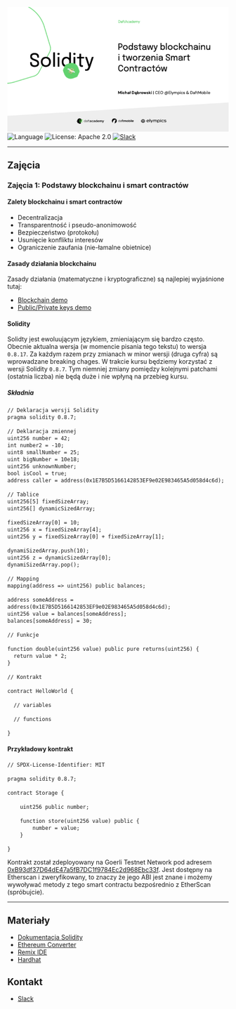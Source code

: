 [![DaftAcademy Solidity 2022](assets/logo.png)](https://github.com/DaftAcademy-Solidity-2022/Home)
![Language](https://img.shields.io/badge/Solidity-0.8.7-65afff.svg?logo=solidity&style=flat)
![License: Apache 2.0](https://img.shields.io/badge/License-Apache%202.0-blue.svg?style=flat)
[![Slack](https://img.shields.io/badge/Slack-222222?logo=slack&style=flat)](https://daftacademygroup.slack.com/)

---

## Zajęcia

### Zajęcia 1: Podstawy blockchainu i smart contractów

#### Zalety blockchainu i smart contractów

- Decentralizacja
- Transparentność i pseudo-anonimowość
- Bezpieczeństwo (protokołu)
- Usunięcie konfliktu interesów
- Ograniczenie zaufania (nie-łamalne obietnice)

#### Zasady działania blockchainu

Zasady działania (matematyczne i kryptograficzne) są najlepiej wyjaśnione tutaj:

- [Blockchain demo](https://andersbrownworth.com/blockchain/)
- [Public/Private keys demo](https://andersbrownworth.com/blockchain/public-private-keys/)

#### Solidity

Solidty jest ewoluującym językiem, zmieniającym się bardzo często. Obecnie aktualna wersja (w momencie pisania tego tekstu) to wersja `0.8.17`. Za każdym razem przy zmianach w minor wersji (druga cyfra) są wprowadzane breaking chages. W trakcie kursu będziemy korzystać z wersji Solidity `0.8.7`. Tym niemniej zmiany pomiędzy kolejnymi patchami (ostatnia liczba) nie będą duże i nie wpłyną na przebieg kursu.

##### Składnia

```solidity
// Deklaracja wersji Solidity
pragma solidity 0.8.7;

// Deklaracja zmiennej
uint256 number = 42;
int number2 = -10;
uint8 smallNumber = 25;
uint bigNumber = 10e18;
uint256 unknownNumber;
bool isCool = true;
address caller = address(0x1E7B5D5166142853EF9e02E983465A5d058d4c6d);

// Tablice
uint256[5] fixedSizeArray;
uint256[] dynamicSizedArray;

fixedSizeArray[0] = 10;
uint256 x = fixedSizeArray[4];
uint256 y = fixedSizeArray[0] + fixedSizeArray[1];

dynamiSizedArray.push(10);
uint256 z = dynamicSizedArray[0];
dynamiSizedArray.pop();

// Mapping
mapping(address => uint256) public balances;

address someAddress = address(0x1E7B5D5166142853EF9e02E983465A5d058d4c6d);
uint256 value = balances[someAddress];
balances[someAddress] = 30;

// Funkcje

function double(uint256 value) public pure returns(uint256) {
  return value * 2;
}

// Kontrakt

contract HelloWorld {
  
  // variables

  // functions

}
```

#### Przykładowy kontrakt

```solidity
// SPDX-License-Identifier: MIT

pragma solidity 0.8.7;

contract Storage {

    uint256 public number;

    function store(uint256 value) public {
        number = value;
    }

}
```

Kontrakt został zdeployowany na Goerli Testnet Network pod adresem [0xB93df37D64dE47a5fB7DC1f9784Ec2d968Ebc33f](https://goerli.etherscan.io/address/0xb93df37d64de47a5fb7dc1f9784ec2d968ebc33f). Jest dostępny na Etherscan i zweryfikowany, to znaczy że jego ABI jest znane i możemy wywoływać metody z tego smart contractu bezpośrednio z EtherScan (spróbujcie).


---

## Materiały

- [Dokumentacja Solidity](https://docs.soliditylang.org/en/v0.8.7/introduction-to-smart-contracts.html)
- [Ethereum Converter](https://eth-converter.com/)
- [Remix IDE](https://remix.ethereum.org/)
- [Hardhat](https://hardhat.org/)

## Kontakt

- [Slack](https://daftacademygroup.slack.com/)
